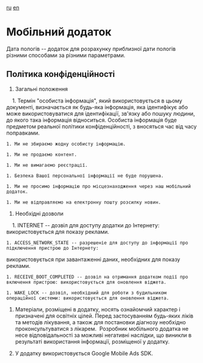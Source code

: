 [ru](ru.html) [en](en.html)

# Мобільний додаток

Дата пологів -- додаток для розрахунку приблизної дати пологів різними способами за різними параметрами.

## Політика конфіденційності

1. Загальні положення

    1. Термін "особиста інформація", який використовується в цьому документі, визначається як будь-яка інформація,
 яка ідентифікує або може використовуватися для ідентифікації, зв'язку або пошуку людини, до якого така інформація відноситься.
 Особиста інформація буде предметом реальної політики конфіденційності, з вносяться час від часу поправками.

    1. Ми не збираємо жодну особисту інформацію.

    1. Ми не продаємо контент.

    1. Ми не вимагаємо реєстрації.

    1. Безпека Вашої персональної інформації не буде порушена.

    1. Ми не просимо інформацію про місцезнаходження через наш мобільний додаток.

    1. Ми не відправляємо на електронну пошту розсилку новин.

1. Необхідні дозволи

    1. INTERNET -- дозвіл для доступу додатки до Інтернету: використовується для показу реклами.

    1. ACCESS_NETWORK_STATE -- разрешеніе для доступу до інформації про підключення пристрою до Інтернету:
 використовується при завантаженні даних, необхідних для показу реклами.

    1. RECEIVE_BOOT_COMPLETED -- дозвіл на отримання додатком події про включення пристрою: використовується для оновлення віджета.

    1. WAKE_LOCK -- дозвіл, необхідний для роботи з будильником операційної системи: використовується для оновлення віджета.

1. Матеріали, розміщені в додатку, носять ознайомчий характер і призначені для освітніх цілей.
 Перед застосуванням будь-яких ліків та методів лікування, а також для постановки діагнозу необхідно проконсультуватися з лікарем.
 Розробник мобільного додатка не несе відповідальності за можливі негативні наслідки, що виникли в результаті використання інформації,
 розміщеної у додатку.

1. У додатку використовується Google Mobile Ads SDK.
